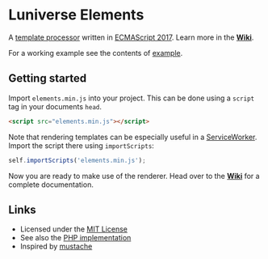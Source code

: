 # Luniverse Elements

A [template processor](https://en.wikipedia.org/wiki/Template_processor) written in [ECMAScript 2017](https://www.ecma-international.org/ecma-262/8.0/index.html). Learn more in the [**Wiki**][wiki].

For a working example see the contents of [example](example).


## Getting started

Import `elements.min.js` into your project. This can be done using a `script` tag in your documents `head`.

```html
<script src="elements.min.js"></script>
```

Note that rendering templates can be especially useful in a [ServiceWorker](https://developers.google.com/web/fundamentals/primers/service-workers/). Import the script there using `importScripts`:

```javascript
self.importScripts('elements.min.js');
```

Now you are ready to make use of the renderer. Head over to the [**Wiki**][wiki] for a complete documentation.


## Links
* Licensed under the [MIT License](LICENSE)
* See also the [PHP implementation](https://github.com/luniverse/elements-php)
* Inspired by [mustache](https://mustache.github.io/)

[wiki]: https://github.com/luniverse/elements/wiki
